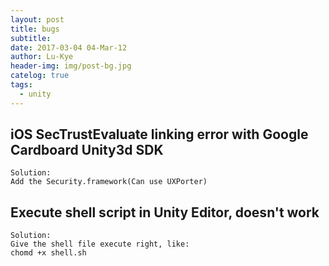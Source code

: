 ```yaml
---
layout: post
title: bugs
subtitle: 
date: 2017-03-04 04-Mar-12
author: Lu-Kye
header-img: img/post-bg.jpg
catelog: true
tags: 
  - unity
---
```

## iOS SecTrustEvaluate linking error with Google Cardboard Unity3d SDK
```
Solution:
Add the Security.framework(Can use UXPorter)
```

## Execute shell script in Unity Editor, doesn't work
```
Solution:
Give the shell file execute right, like:
chomd +x shell.sh
```
